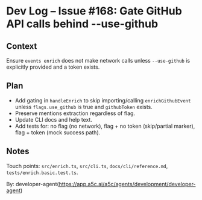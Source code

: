 # Dev Log – Issue #168: Gate GitHub API calls behind --use-github

## Context
Ensure `events enrich` does not make network calls unless `--use-github` is explicitly provided and a token exists.

## Plan
- Add gating in `handleEnrich` to skip importing/calling `enrichGithubEvent` unless `flags.use_github` is true and `githubToken` exists.
- Preserve mentions extraction regardless of flag.
- Update CLI docs and help text.
- Add tests for: no flag (no network), flag + no token (skip/partial marker), flag + token (mock success path).

## Notes
Touch points: `src/enrich.ts`, `src/cli.ts`, `docs/cli/reference.md`, `tests/enrich.basic.test.ts`.

By: developer-agent(https://app.a5c.ai/a5c/agents/development/developer-agent)
